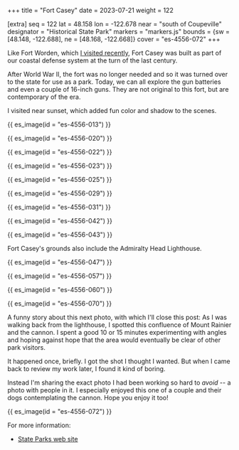 +++
title = "Fort Casey"
date = 2023-07-21
weight = 122

[extra]
seq = 122
lat = 48.158
lon = -122.678
near = "south of Coupeville"
designator = "Historical State Park"
markers = "markers.js"
bounds = {sw = [48.148, -122.688], ne = [48.168, -122.668]}
cover = "es-4556-072"
+++

Like Fort Worden, which [I visited recently](/fort-worden), Fort Casey was built as part of our coastal defense system at the turn of the last century.

<!-- more -->

After World War II, the fort was no longer needed and so it was turned over to the state for use as a park. Today, we can all explore the gun batteries and even a couple of 16-inch guns. They are not original to this fort, but are contemporary of the era.

I visited near sunset, which added fun color and shadow to the scenes.

{{ es_image(id = "es-4556-013") }}

{{ es_image(id = "es-4556-020") }}

{{ es_image(id = "es-4556-022") }}

{{ es_image(id = "es-4556-023") }}

{{ es_image(id = "es-4556-025") }}

{{ es_image(id = "es-4556-029") }}

{{ es_image(id = "es-4556-031") }}

{{ es_image(id = "es-4556-042") }}

{{ es_image(id = "es-4556-043") }}

Fort Casey's grounds also include the Admiralty Head Lighthouse.

{{ es_image(id = "es-4556-047") }}

{{ es_image(id = "es-4556-057") }}

{{ es_image(id = "es-4556-060") }}

{{ es_image(id = "es-4556-070") }}

A funny story about this next photo, with which I'll close this post: As I was walking back from the lighthouse, I spotted this confluence of Mount Rainier and the cannon. I spent a good 10 or 15 minutes experimenting with angles and hoping against hope that the area would eventually be clear of other park visitors.

It happened once, briefly. I got the shot I thought I wanted. But when I came back to review my work later, I found it kind of boring.

Instead I'm sharing the exact photo I had been working so hard to _avoid_ -- a photo with people in it. I especially enjoyed this one of a couple and their dogs contemplating the cannon. Hope you enjoy it too!

{{ es_image(id = "es-4556-072") }}

For more information:

* [State Parks web site](https://www.parks.wa.gov/505/Fort-Casey)
